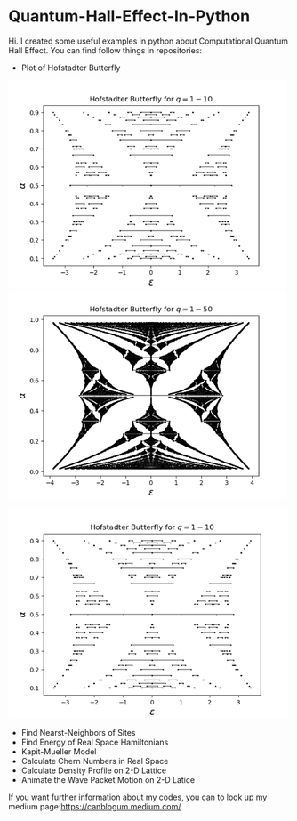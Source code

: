 # Quantum-Hall-Effect-In-Python
Hi. I created some useful examples in python about Computational Quantum Hall Effect. You can find follow things in repositories:
- Plot of Hofstadter Butterfly
<p float="left">
  <img src="outputs/Hofstadter%20Butterfly%20for%20q=1-10.png" width="500" />
  <img src="outputs/Hofstadter%20Butterfly%20for%20q=1-50.png" width="500" /> 
</p>

![](outputs/Hofstadter%20Butterfly%20for%20q=1-10.png)

- Find Nearst-Neighbors of Sites
- Find Energy of Real Space Hamiltonians
- Kapit-Mueller Model
- Calculate Chern Numbers in Real Space
- Calculate Density Profile on 2-D Lattice
- Animate the Wave Packet Motion on 2-D Latice

If you want further information about my codes, you can to look up my medium page:https://canblogum.medium.com/
